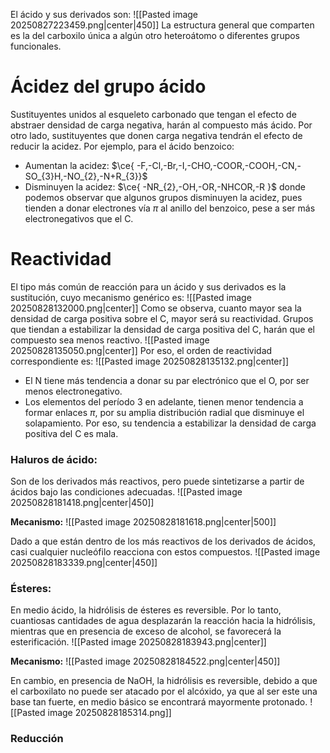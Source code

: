 El ácido y sus derivados son:
![[Pasted image 20250827223459.png|center|450]]
La estructura general que comparten es la del carboxilo única a algún otro heteroátomo o diferentes grupos funcionales. 

# Ácidez del grupo ácido
Sustituyentes unidos al esqueleto carbonado que tengan el efecto de abstraer densidad de carga negativa, harán al compuesto más ácido. Por otro lado, sustituyentes que donen carga negativa tendrán el efecto de reducir la acidez.
Por ejemplo, para el ácido benzoico:
-  Aumentan la acidez: $\ce{ -F,-Cl,-Br,-I,-CHO,-COOR,-COOH,-CN,-SO_{3}H,-NO_{2},-N+R_{3}}$
- Disminuyen la acidez: $\ce{ -NR_{2},-OH,-OR,-NHCOR,-R }$
donde podemos observar que algunos grupos disminuyen la acidez, pues tienden a donar electrones vía $\pi$ al anillo del benzoico, pese a ser más electronegativos que el C.

# Reactividad
El tipo más común de reacción para un ácido y sus derivados es la sustitución, cuyo mecanismo genérico es:
![[Pasted image 20250828132000.png|center]]
Como se observa, cuanto mayor sea la densidad de carga positiva sobre el C, mayor será su reactividad. Grupos que tiendan a estabilizar la densidad de carga positiva del C, harán que el compuesto sea menos reactivo. 
![[Pasted image 20250828135050.png|center]]
Por eso, el orden de reactividad correspondiente es:
![[Pasted image 20250828135132.png|center]]
- El N tiene más tendencia a donar su par electrónico que el O, por ser menos electronegativo.
- Los elementos del período 3 en adelante, tienen menor tendencia a formar enlaces $\pi$, por su amplia distribución radial que disminuye el solapamiento. Por eso, su tendencia a estabilizar la densidad de carga positiva del C es mala.

### Haluros de ácido:
Son de los derivados más reactivos, pero puede sintetizarse a partir de ácidos bajo las condiciones adecuadas.
![[Pasted image 20250828181418.png|center|450]]

**Mecanismo:**
![[Pasted image 20250828181618.png|center|500]]

Dado a que están dentro de los más reactivos de los derivados de ácidos, casi cualquier nucleófilo reacciona con estos compuestos.
![[Pasted image 20250828183339.png|center|450]]

### Ésteres:
En medio ácido, la hidrólisis de ésteres es reversible. Por lo tanto, cuantiosas cantidades de agua desplazarán la reacción hacia la hidrólisis, mientras que en presencia de exceso de alcohol, se favorecerá la esterificación.
![[Pasted image 20250828183943.png|center]]

**Mecanismo:**
![[Pasted image 20250828184522.png|center|450]]

En cambio, en presencia de NaOH, la hidrólisis es reversible, debido a que el carboxilato no puede ser atacado por el alcóxido, ya que al ser este una base tan fuerte, en medio básico se encontrará mayormente protonado. 
![[Pasted image 20250828185314.png]]

### Reducción
